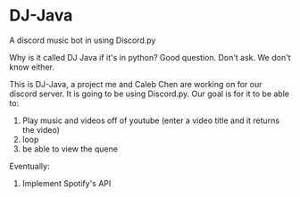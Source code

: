# DJ-Java
A discord music bot in using Discord.py

Why is it called DJ Java if it's in python? Good question. Don't ask. We don't know either.

This is DJ-Java, a project me and Caleb Chen are working on for our discord server. It is going to be using Discord.py. Our goal is for it to be able to:

1. Play music and videos off of youtube (enter a video title and it returns the video)
2. loop
3. be able to view the quene

Eventually:
1. Implement Spotify's API
